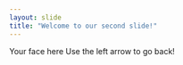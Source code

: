 ```yaml
---
layout: slide
title: "Welcome to our second slide!"
---
```

Your face here
Use the left arrow to go back!
